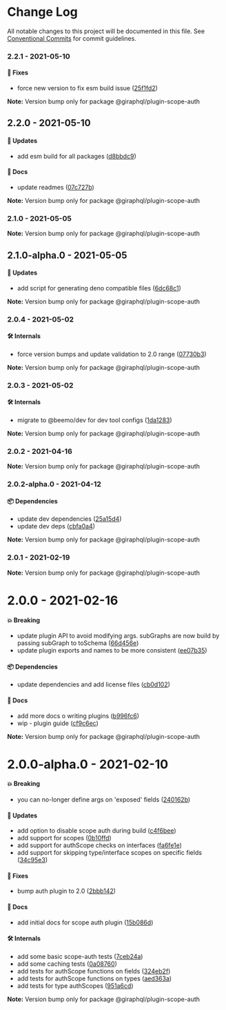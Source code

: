 # Change Log

All notable changes to this project will be documented in this file.
See [Conventional Commits](https://conventionalcommits.org) for commit guidelines.

### 2.2.1 - 2021-05-10

#### 🐞 Fixes

- force new version to fix esm build issue ([25f1fd2](https://github.com/hayes/giraphql/commit/25f1fd2))

**Note:** Version bump only for package @giraphql/plugin-scope-auth





## 2.2.0 - 2021-05-10

#### 🚀 Updates

- add esm build for all packages ([d8bbdc9](https://github.com/hayes/giraphql/commit/d8bbdc9))

#### 📘 Docs

- update readmes ([07c727b](https://github.com/hayes/giraphql/commit/07c727b))

**Note:** Version bump only for package @giraphql/plugin-scope-auth





### 2.1.0 - 2021-05-05

**Note:** Version bump only for package @giraphql/plugin-scope-auth





## 2.1.0-alpha.0 - 2021-05-05

#### 🚀 Updates

- add script for generating deno compatible files ([6dc68c1](https://github.com/hayes/giraphql/commit/6dc68c1))

**Note:** Version bump only for package @giraphql/plugin-scope-auth





### 2.0.4 - 2021-05-02

#### 🛠 Internals

- force version bumps and update validation to 2.0 range ([07730b3](https://github.com/hayes/giraphql/commit/07730b3))

**Note:** Version bump only for package @giraphql/plugin-scope-auth





### 2.0.3 - 2021-05-02

#### 🛠 Internals

- migrate to @beemo/dev for dev tool configs ([1da1283](https://github.com/hayes/giraphql/commit/1da1283))

**Note:** Version bump only for package @giraphql/plugin-scope-auth





### 2.0.2 - 2021-04-16

**Note:** Version bump only for package @giraphql/plugin-scope-auth





### 2.0.2-alpha.0 - 2021-04-12

#### 📦 Dependencies

- update dev dependencies ([25a15d4](https://github.com/hayes/giraphql/commit/25a15d4))
- update dev deps ([cbfa0a4](https://github.com/hayes/giraphql/commit/cbfa0a4))

**Note:** Version bump only for package @giraphql/plugin-scope-auth





### 2.0.1 - 2021-02-19

**Note:** Version bump only for package @giraphql/plugin-scope-auth





# 2.0.0 - 2021-02-16

#### 💥 Breaking

- update plugin API to avoid modifying args. subGraphs are now build by passing subGraph to toSchema ([66d456e](https://github.com/hayes/giraphql/commit/66d456e))
- update plugin exports and names to be more consistent ([ee07b35](https://github.com/hayes/giraphql/commit/ee07b35))

#### 📦 Dependencies

- update dependencies and add license files ([cb0d102](https://github.com/hayes/giraphql/commit/cb0d102))

#### 📘 Docs

- add more docs o writing plugins ([b996fc6](https://github.com/hayes/giraphql/commit/b996fc6))
- wip - plugin guide ([cf9c6ec](https://github.com/hayes/giraphql/commit/cf9c6ec))

**Note:** Version bump only for package @giraphql/plugin-scope-auth





# 2.0.0-alpha.0 - 2021-02-10

#### 💥 Breaking

- you can no-longer define args on 'exposed' fields ([240162b](https://github.com/hayes/giraphql/commit/240162b))

#### 🚀 Updates

- add option to disable scope auth during build ([c4f6bee](https://github.com/hayes/giraphql/commit/c4f6bee))
- add support for  scopes ([0b10ffd](https://github.com/hayes/giraphql/commit/0b10ffd))
- add support for authScope checks on interfaces ([fa6fe1e](https://github.com/hayes/giraphql/commit/fa6fe1e))
- add support for skipping type/interface scopes on specific fields ([34c95e3](https://github.com/hayes/giraphql/commit/34c95e3))

#### 🐞 Fixes

- bump auth plugin to 2.0 ([2bbb142](https://github.com/hayes/giraphql/commit/2bbb142))

#### 📘 Docs

- add initial docs for scope auth plugin ([15b086d](https://github.com/hayes/giraphql/commit/15b086d))

#### 🛠 Internals

- add some basic scope-auth tests ([7ceb24a](https://github.com/hayes/giraphql/commit/7ceb24a))
- add some caching tests ([0a08760](https://github.com/hayes/giraphql/commit/0a08760))
- add tests for authScope functions on fields ([324eb2f](https://github.com/hayes/giraphql/commit/324eb2f))
- add tests for authScope functions on types ([aed363a](https://github.com/hayes/giraphql/commit/aed363a))
- add tests for type authScopes ([951a6cd](https://github.com/hayes/giraphql/commit/951a6cd))

**Note:** Version bump only for package @giraphql/plugin-scope-auth
